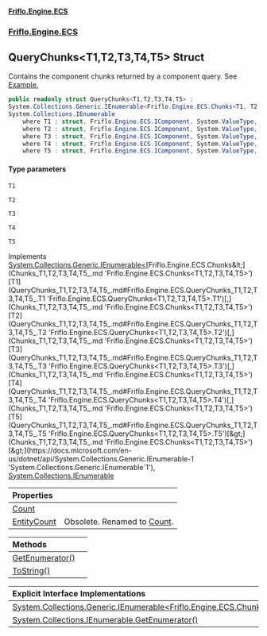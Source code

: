 #### [Friflo.Engine.ECS](index.md 'index')
### [Friflo.Engine.ECS](Friflo.Engine.ECS.md 'Friflo.Engine.ECS')

## QueryChunks<T1,T2,T3,T4,T5> Struct

Contains the component chunks returned by a component query.
See <a href="https://github.com/friflo/Friflo.Json.Fliox/wiki/Examples-~-Optimization#enumerate-query-chunks">Example.</a>

```csharp
public readonly struct QueryChunks<T1,T2,T3,T4,T5> :
System.Collections.Generic.IEnumerable<Friflo.Engine.ECS.Chunks<T1, T2, T3, T4, T5>>,
System.Collections.IEnumerable
    where T1 : struct, Friflo.Engine.ECS.IComponent, System.ValueType, System.ValueType
    where T2 : struct, Friflo.Engine.ECS.IComponent, System.ValueType, System.ValueType
    where T3 : struct, Friflo.Engine.ECS.IComponent, System.ValueType, System.ValueType
    where T4 : struct, Friflo.Engine.ECS.IComponent, System.ValueType, System.ValueType
    where T5 : struct, Friflo.Engine.ECS.IComponent, System.ValueType, System.ValueType
```
#### Type parameters

<a name='Friflo.Engine.ECS.QueryChunks_T1,T2,T3,T4,T5_.T1'></a>

`T1`

<a name='Friflo.Engine.ECS.QueryChunks_T1,T2,T3,T4,T5_.T2'></a>

`T2`

<a name='Friflo.Engine.ECS.QueryChunks_T1,T2,T3,T4,T5_.T3'></a>

`T3`

<a name='Friflo.Engine.ECS.QueryChunks_T1,T2,T3,T4,T5_.T4'></a>

`T4`

<a name='Friflo.Engine.ECS.QueryChunks_T1,T2,T3,T4,T5_.T5'></a>

`T5`

Implements [System.Collections.Generic.IEnumerable&lt;](https://docs.microsoft.com/en-us/dotnet/api/System.Collections.Generic.IEnumerable-1 'System.Collections.Generic.IEnumerable`1')[Friflo.Engine.ECS.Chunks&lt;](Chunks_T1,T2,T3,T4,T5_.md 'Friflo.Engine.ECS.Chunks<T1,T2,T3,T4,T5>')[T1](QueryChunks_T1,T2,T3,T4,T5_.md#Friflo.Engine.ECS.QueryChunks_T1,T2,T3,T4,T5_.T1 'Friflo.Engine.ECS.QueryChunks<T1,T2,T3,T4,T5>.T1')[,](Chunks_T1,T2,T3,T4,T5_.md 'Friflo.Engine.ECS.Chunks<T1,T2,T3,T4,T5>')[T2](QueryChunks_T1,T2,T3,T4,T5_.md#Friflo.Engine.ECS.QueryChunks_T1,T2,T3,T4,T5_.T2 'Friflo.Engine.ECS.QueryChunks<T1,T2,T3,T4,T5>.T2')[,](Chunks_T1,T2,T3,T4,T5_.md 'Friflo.Engine.ECS.Chunks<T1,T2,T3,T4,T5>')[T3](QueryChunks_T1,T2,T3,T4,T5_.md#Friflo.Engine.ECS.QueryChunks_T1,T2,T3,T4,T5_.T3 'Friflo.Engine.ECS.QueryChunks<T1,T2,T3,T4,T5>.T3')[,](Chunks_T1,T2,T3,T4,T5_.md 'Friflo.Engine.ECS.Chunks<T1,T2,T3,T4,T5>')[T4](QueryChunks_T1,T2,T3,T4,T5_.md#Friflo.Engine.ECS.QueryChunks_T1,T2,T3,T4,T5_.T4 'Friflo.Engine.ECS.QueryChunks<T1,T2,T3,T4,T5>.T4')[,](Chunks_T1,T2,T3,T4,T5_.md 'Friflo.Engine.ECS.Chunks<T1,T2,T3,T4,T5>')[T5](QueryChunks_T1,T2,T3,T4,T5_.md#Friflo.Engine.ECS.QueryChunks_T1,T2,T3,T4,T5_.T5 'Friflo.Engine.ECS.QueryChunks<T1,T2,T3,T4,T5>.T5')[&gt;](Chunks_T1,T2,T3,T4,T5_.md 'Friflo.Engine.ECS.Chunks<T1,T2,T3,T4,T5>')[&gt;](https://docs.microsoft.com/en-us/dotnet/api/System.Collections.Generic.IEnumerable-1 'System.Collections.Generic.IEnumerable`1'), [System.Collections.IEnumerable](https://docs.microsoft.com/en-us/dotnet/api/System.Collections.IEnumerable 'System.Collections.IEnumerable')

| Properties | |
| :--- | :--- |
| [Count](QueryChunks_T1,T2,T3,T4,T5_.Count.md 'Friflo.Engine.ECS.QueryChunks<T1,T2,T3,T4,T5>.Count') | |
| [EntityCount](QueryChunks_T1,T2,T3,T4,T5_.EntityCount.md 'Friflo.Engine.ECS.QueryChunks<T1,T2,T3,T4,T5>.EntityCount') | Obsolete. Renamed to [Count](QueryChunks_T1,T2,T3,T4,T5_.Count.md 'Friflo.Engine.ECS.QueryChunks<T1,T2,T3,T4,T5>.Count'). |

| Methods | |
| :--- | :--- |
| [GetEnumerator()](QueryChunks_T1,T2,T3,T4,T5_.GetEnumerator().md 'Friflo.Engine.ECS.QueryChunks<T1,T2,T3,T4,T5>.GetEnumerator()') | |
| [ToString()](QueryChunks_T1,T2,T3,T4,T5_.ToString().md 'Friflo.Engine.ECS.QueryChunks<T1,T2,T3,T4,T5>.ToString()') | |

| Explicit Interface Implementations | |
| :--- | :--- |
| [System.Collections.Generic.IEnumerable&lt;Friflo.Engine.ECS.Chunks&lt;T1,T2,T3,T4,T5&gt;&gt;.GetEnumerator()](QueryChunks_T1,T2,T3,T4,T5_.System.Collections.Generic.IEnumerable_Friflo.Engine.ECS.Chunks_T1,T2,T3,T4,T5__.GetEnumerator().md 'Friflo.Engine.ECS.QueryChunks<T1,T2,T3,T4,T5>.System.Collections.Generic.IEnumerable<Friflo.Engine.ECS.Chunks<T1,T2,T3,T4,T5>>.GetEnumerator()') | |
| [System.Collections.IEnumerable.GetEnumerator()](QueryChunks_T1,T2,T3,T4,T5_.System.Collections.IEnumerable.GetEnumerator().md 'Friflo.Engine.ECS.QueryChunks<T1,T2,T3,T4,T5>.System.Collections.IEnumerable.GetEnumerator()') | |

